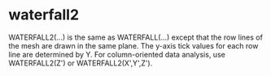 # waterfall2

WATERFALL2(...) is the same as WATERFALL(...) except that the row lines of the mesh are drawn in the same plane. The y-axis tick values for each row line are determined by Y. For column-oriented data analysis, use WATERFALL2(Z') or WATERFALL2(X',Y',Z').
